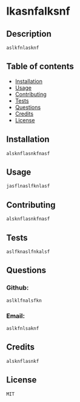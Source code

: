 
  # lkasnfalksnf
    
  ## Description
    aslkfnlasknf
  ## Table of contents
  - [Installation](#install)
  - [Usage](#usage)
  - [Contributing](#contribute)
  - [Tests](#tests)
  - [Questions](#questions)
  - [Credits](#credits)
  - [License](#license)

  ## Installation <a id="install"></a>
    alsknflasnkfnasf
    
    
    
    
  ## Usage <a id="usage"></a>
    jasflnaslfknlasf
  ## Contributing <a id="contribute"></a>
    alsknflasnkfnasf
    
    
    
    
  ## Tests <a id="tests"></a>
    aslfknaslfnkalsf
  ## Questions <a id="questions"></a>
  ###  Github: 
    aslklfnalsfkn
  ###  Email: 
    aslkfnlsaknf
  ## Credits <a id="credits"></a>
    alsknflasnkf
  ## License <a id="license"></a>
    MIT
